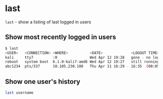 # last

`last` - show a listing of last logged in users

## Show most recently logged in users
```bash
$ last
<USER>   <CONNECTION> <WHERE>          <DATE>             <LOGOUT TIME>
kali     tty7         :0               Wed Apr 12 19:28   gone - no logout
reboot   system boot  6.1.0-kali7-amd6 Wed Apr 12 19:27   still running
abc1234  pts/337      10.105.230.180   Thu Apr 11 16:29 - 16:35  (00:05)
```

## Show one user's history
```bash
last username
```
